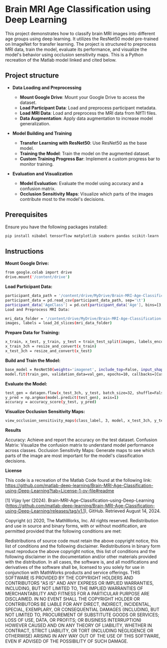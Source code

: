 # Brain MRI Age Classification using Deep Learning

This project demonstrates how to classify brain MRI images into different age groups using deep learning. It utilizes the ResNet50 model pre-trained on ImageNet for transfer learning. The project is structured to preprocess MRI data, train the model, evaluate its performance, and visualize the model's behavior using occlusion sensitivity maps. This is a Python recreation of the Matlab model linked and cited below. 

## Project structure

- **Data Loading and Preprocessing**
  - **Mount Google Drive**: Mount your Google Drive to access the dataset.
  - **Load Participant Data**: Load and preprocess participant metadata.
  - **Load MRI Data**: Load and preprocess the MRI data from NIfTI files.
  - **Data Augmentation**: Apply data augmentation to increase model generalization.

- **Model Building and Training**
  - **Transfer Learning with ResNet50**: Use ResNet50 as the base model.
  - **Training the Model**: Train the model on the augmented dataset.
  - **Custom Training Progress Bar**: Implement a custom progress bar to monitor training.

- **Evaluation and Visualization**
  - **Model Evaluation**: Evaluate the model using accuracy and a confusion matrix.
  - **Occlusion Sensitivity Maps**: Visualize which parts of the images contribute most to the model's decisions.

## Prerequisites

Ensure you have the following packages installed:

```bash
pip install nibabel tensorflow matplotlib seaborn pandas scikit-learn
```

## Instructions
**Mount Google Drive:**

```bash
from google.colab import drive
drive.mount('/content/drive')
```

**Load Participant Data:**
```bash
participant_data_path = '/content/drive/MyDrive/Brain-MRI-Age-Classification-using-Deep-Learning/ds000228-1.1.0-subset/derivatives/participants.tsv'
participant_data = pd.read_csv(participant_data_path, sep='\t')
participant_data['AgeClass'] = pd.cut(participant_data['Age'], bins=[3, 6, 13, np.inf], labels=['Ages3-5', 'Ages7-12', 'Adults'])
Load and Preprocess MRI Data:
```

```bash
mri_data_folder = '/content/drive/MyDrive/Brain-MRI-Age-Classification-using-Deep-Learning/ds000228-1.1.0-subset/derivatives/preprocessed_data'
images, labels = load_2d_slices(mri_data_folder)
```

**Prepare Data for Training:**

```bash
x_train, x_test, y_train, y_test = train_test_split(images, labels_encoded, test_size=0.2, stratify=labels_encoded, random_state=42)
x_train_3ch = resize_and_convert(x_train)
x_test_3ch = resize_and_convert(x_test)
```

**Build and Train the Model:**

```bash
base_model = ResNet50(weights='imagenet', include_top=False, input_shape=(224, 224, 3))
model.fit(train_gen, validation_data=val_gen, epochs=10, callbacks=[CustomProgbar()])
```

**Evaluate the Model:**
```bash
test_gen = datagen.flow(x_test_3ch, y_test, batch_size=32, shuffle=False)
y_pred = np.argmax(model.predict(test_gen), axis=1)
accuracy = accuracy_score(y_test, y_pred)
```

**Visualize Occlusion Sensitivity Maps:**
```bash
view_occlusion_sensitivity_maps(class_label, 3, model, x_test_3ch, y_test, y_pred)
```

**Results**

Accuracy: Achieve and report the accuracy on the test dataset.
Confusion Matrix: Visualize the confusion matrix to understand model performance across classes.
Occlusion Sensitivity Maps: Generate maps to see which parts of the image are most important for the model's classification decisions.

**License**

This code is a recreation of the Matlab Code found at the following link: https://github.com/matlab-deep-learning/Brain-MRI-Age-Classification-using-Deep-Learning?tab=License-1-ov-file#readme

[1] Vijay Iyer (2024). Brain-MRI-Age-Classification-using-Deep-Learning (https://github.com/matlab-deep-learning/Brain-MRI-Age-Classification-using-Deep-Learning/releases/tag/v1.1), GitHub. Retrieved August 14, 2024.

Copyright (c) 2020, The MathWorks, Inc. All rights reserved. Redistribution and use in source and binary forms, with or without modification, are permitted provided that the following conditions are met:

Redistributions of source code must retain the above copyright notice, this list of conditions and the following disclaimer.
Redistributions in binary form must reproduce the above copyright notice, this list of conditions and the following disclaimer in the documentation and/or other materials provided with the distribution.
In all cases, the software is, and all modifications and derivatives of the software shall be, licensed to you solely for use in conjunction with MathWorks products and service offerings. THIS SOFTWARE IS PROVIDED BY THE COPYRIGHT HOLDERS AND CONTRIBUTORS "AS IS" AND ANY EXPRESS OR IMPLIED WARRANTIES, INCLUDING, BUT NOT LIMITED TO, THE IMPLIED WARRANTIES OF MERCHANTABILITY AND FITNESS FOR A PARTICULAR PURPOSE ARE DISCLAIMED. IN NO EVENT SHALL THE COPYRIGHT HOLDER OR CONTRIBUTORS BE LIABLE FOR ANY DIRECT, INDIRECT, INCIDENTAL, SPECIAL, EXEMPLARY, OR CONSEQUENTIAL DAMAGES (INCLUDING, BUT NOT LIMITED TO, PROCUREMENT OF SUBSTITUTE GOODS OR SERVICES; LOSS OF USE, DATA, OR PROFITS; OR BUSINESS INTERRUPTION) HOWEVER CAUSED AND ON ANY THEORY OF LIABILITY, WHETHER IN CONTRACT, STRICT LIABILITY, OR TORT (INCLUDING NEGLIGENCE OR OTHERWISE) ARISING IN ANY WAY OUT OF THE USE OF THIS SOFTWARE, EVEN IF ADVISED OF THE POSSIBILITY OF SUCH DAMAGE.


